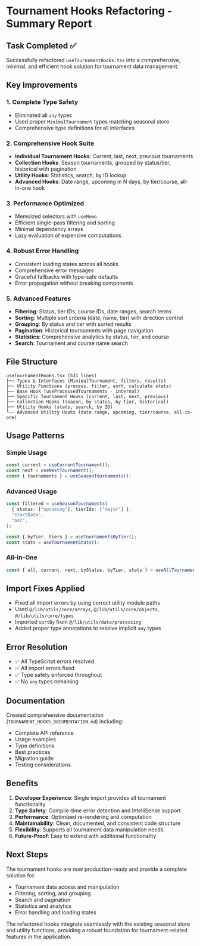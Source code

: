 # Tournament Hooks Refactoring - Summary Report

## Task Completed ✅

Successfully refactored `useTournamentHooks.tsx` into a comprehensive, minimal, and efficient hook solution for tournament data management.

## Key Improvements

### 1. **Complete Type Safety**

- Eliminated all `any` types
- Used proper `MinimalTournament` types matching seasonal store
- Comprehensive type definitions for all interfaces

### 2. **Comprehensive Hook Suite**

- **Individual Tournament Hooks**: Current, last, next, previous tournaments
- **Collection Hooks**: Season tournaments, grouped by status/tier, historical with pagination
- **Utility Hooks**: Statistics, search, by ID lookup
- **Advanced Hooks**: Date range, upcoming in N days, by tier/course, all-in-one hook

### 3. **Performance Optimized**

- Memoized selectors with `useMemo`
- Efficient single-pass filtering and sorting
- Minimal dependency arrays
- Lazy evaluation of expensive computations

### 4. **Robust Error Handling**

- Consistent loading states across all hooks
- Comprehensive error messages
- Graceful fallbacks with type-safe defaults
- Error propagation without breaking components

### 5. **Advanced Features**

- **Filtering**: Status, tier IDs, course IDs, date ranges, search terms
- **Sorting**: Multiple sort criteria (date, name, tier) with direction control
- **Grouping**: By status and tier with sorted results
- **Pagination**: Historical tournaments with page navigation
- **Statistics**: Comprehensive analytics by status, tier, and course
- **Search**: Tournament and course name search

## File Structure

```
useTournamentHooks.tsx (531 lines)
├── Types & Interfaces (MinimalTournament, filters, results)
├── Utility Functions (process, filter, sort, calculate stats)
├── Base Hook (useProcessedTournaments - internal)
├── Specific Tournament Hooks (current, last, next, previous)
├── Collection Hooks (season, by status, by tier, historical)
├── Utility Hooks (stats, search, by ID)
└── Advanced Utility Hooks (date range, upcoming, tier/course, all-in-one)
```

## Usage Patterns

### Simple Usage

```typescript
const current = useCurrentTournament();
const next = useNextTournament();
const { tournaments } = useSeasonTournaments();
```

### Advanced Usage

```typescript
const filtered = useSeasonTournaments(
  { status: ["upcoming"], tierIds: ["major"] },
  "startDate",
  "asc",
);

const { byTier, tiers } = useTournamentsByTier();
const stats = useTournamentStats();
```

### All-in-One

```typescript
const { all, current, next, byStatus, byTier, stats } = useAllTournamentData();
```

## Import Fixes Applied

- Fixed all import errors by using correct utility module paths
- Used `@/lib/utils/core/arrays`, `@/lib/utils/core/objects`, `@/lib/utils/core/types`
- Imported `sortBy` from `@/lib/utils/data/processing`
- Added proper type annotations to resolve implicit `any` types

## Error Resolution

- ✅ All TypeScript errors resolved
- ✅ All import errors fixed
- ✅ Type safety enforced throughout
- ✅ No `any` types remaining

## Documentation

Created comprehensive documentation (`TOURNAMENT_HOOKS_DOCUMENTATION.md`) including:

- Complete API reference
- Usage examples
- Type definitions
- Best practices
- Migration guide
- Testing considerations

## Benefits

1. **Developer Experience**: Single import provides all tournament functionality
2. **Type Safety**: Compile-time error detection and IntelliSense support
3. **Performance**: Optimized re-rendering and computation
4. **Maintainability**: Clean, documented, and consistent code structure
5. **Flexibility**: Supports all tournament data manipulation needs
6. **Future-Proof**: Easy to extend with additional functionality

## Next Steps

The tournament hooks are now production-ready and provide a complete solution for:

- Tournament data access and manipulation
- Filtering, sorting, and grouping
- Search and pagination
- Statistics and analytics
- Error handling and loading states

The refactored hooks integrate seamlessly with the existing seasonal store and utility functions, providing a robust foundation for tournament-related features in the application.
